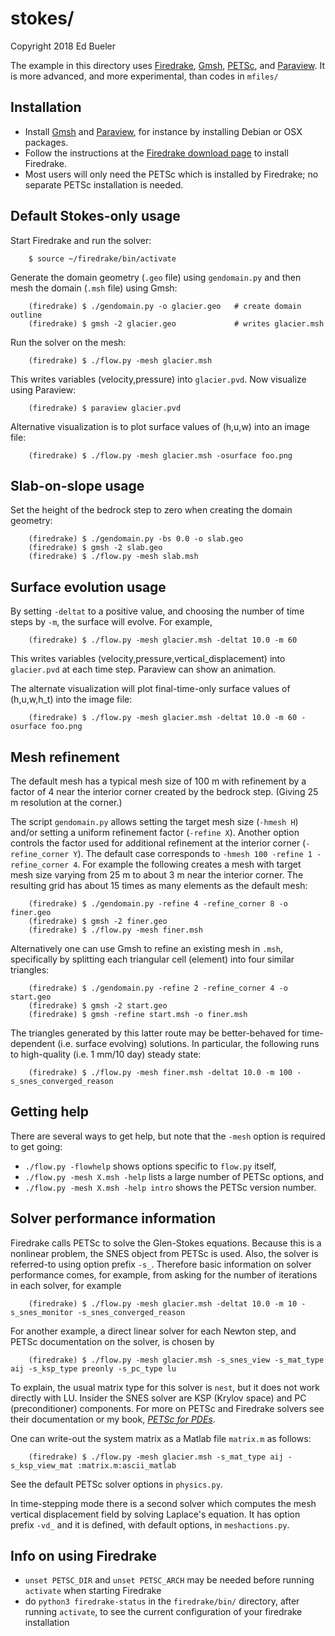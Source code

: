 stokes/
=======

Copyright 2018 Ed Bueler

The example in this directory uses [Firedrake](https://www.firedrakeproject.org/), [Gmsh](http://gmsh.info/), [PETSc](http://www.mcs.anl.gov/petsc/), and [Paraview](https://www.paraview.org/).  It is more advanced, and more experimental, than codes in `mfiles/`

Installation
------------

  * Install [Gmsh](http://gmsh.info/) and [Paraview](https://www.paraview.org/),
    for instance by installing Debian or OSX packages.
  * Follow the instructions at the
    [Firedrake download page](https://www.firedrakeproject.org/download.html)
    to install Firedrake.
  * Most users will only need the PETSc which is installed by Firedrake; no
    separate PETSc installation is needed.

Default Stokes-only usage
-------------------------

Start Firedrake and run the solver:

        $ source ~/firedrake/bin/activate

Generate the domain geometry (`.geo` file) using `gendomain.py` and then mesh
the domain (`.msh` file) using Gmsh:

        (firedrake) $ ./gendomain.py -o glacier.geo   # create domain outline
        (firedrake) $ gmsh -2 glacier.geo             # writes glacier.msh

Run the solver on the mesh:

        (firedrake) $ ./flow.py -mesh glacier.msh

This writes variables (velocity,pressure) into `glacier.pvd`.  Now visualize
using Paraview:

        (firedrake) $ paraview glacier.pvd

Alternative visualization is to plot surface values of (h,u,w) into an image file:

        (firedrake) $ ./flow.py -mesh glacier.msh -osurface foo.png

Slab-on-slope usage
-------------------

Set the height of the bedrock step to zero when creating the domain geometry:

        (firedrake) $ ./gendomain.py -bs 0.0 -o slab.geo
        (firedrake) $ gmsh -2 slab.geo
        (firedrake) $ ./flow.py -mesh slab.msh

Surface evolution usage
-----------------------

By setting `-deltat` to a positive value, and choosing the number of time steps by `-m`, the surface will evolve.  For example,

        (firedrake) $ ./flow.py -mesh glacier.msh -deltat 10.0 -m 60

This writes variables (velocity,pressure,vertical\_displacement) into `glacier.pvd` at each time step.  Paraview can show an animation.

The alternate visualization will plot final-time-only surface values of (h,u,w,h_t) into the image file:

        (firedrake) $ ./flow.py -mesh glacier.msh -deltat 10.0 -m 60 -osurface foo.png

Mesh refinement
---------------

The default mesh has a typical mesh size of 100 m with refinement by a factor of 4 near the interior corner created by the bedrock step.  (Giving 25 m resolution at the corner.)

The script `gendomain.py` allows setting the target mesh size (`-hmesh H`) and/or setting a uniform refinement factor (`-refine X`).  Another option controls the factor used for additional refinement at the interior corner (`-refine_corner Y`).  The default case corresponds to `-hmesh 100 -refine 1 -refine_corner 4`.  For example the following creates a mesh with target mesh size varying from 25 m to about 3 m near the interior corner.  The resulting grid has about 15 times as many elements as the default mesh:

        (firedrake) $ ./gendomain.py -refine 4 -refine_corner 8 -o finer.geo
        (firedrake) $ gmsh -2 finer.geo
        (firedrake) $ ./flow.py -mesh finer.msh

Alternatively one can use Gmsh to refine an existing mesh in `.msh`, specifically by splitting each triangular cell (element) into four similar triangles:

        (firedrake) $ ./gendomain.py -refine 2 -refine_corner 4 -o start.geo
        (firedrake) $ gmsh -2 start.geo
        (firedrake) $ gmsh -refine start.msh -o finer.msh

The triangles generated by this latter route may be better-behaved for time-dependent (i.e. surface evolving) solutions.  In particular, the following runs to high-quality (i.e. 1 mm/10 day) steady state:

        (firedrake) $ ./flow.py -mesh finer.msh -deltat 10.0 -m 100 -s_snes_converged_reason


Getting help
------------

There are several ways to get help, but note that the `-mesh` option is required
to get going:

  * `./flow.py -flowhelp` shows options specific to `flow.py` itself,
  * `./flow.py -mesh X.msh -help` lists a large number of PETSc options, and
  * `./flow.py -mesh X.msh -help intro` shows the PETSc version number.

Solver performance information
------------------------------

Firedrake calls PETSc to solve the Glen-Stokes equations.  Because this is a nonlinear problem, the SNES object from PETSc is used.  Also, the solver is referred-to using option prefix `-s_`.  Therefore basic information on solver performance comes, for example, from asking for the number of iterations in each solver, for example

        (firedrake) $ ./flow.py -mesh glacier.msh -deltat 10.0 -m 10 -s_snes_monitor -s_snes_converged_reason

For another example, a direct linear solver for each Newton step, and PETSc documentation on the solver, is chosen by

        (firedrake) $ ./flow.py -mesh glacier.msh -s_snes_view -s_mat_type aij -s_ksp_type preonly -s_pc_type lu

To explain, the usual matrix type for this solver is `nest`, but it does not work directly with LU.  Insider the SNES solver are KSP (Krylov space) and PC (preconditioner) components.  For more on PETSc and Firedrake solvers see their documentation or my book, [_PETSc for PDEs_](https://github.com/bueler/p4pdes).

One can write-out the system matrix as a Matlab file `matrix.m` as follows:

        (firedrake) $ ./flow.py -mesh glacier.msh -s_mat_type aij -s_ksp_view_mat :matrix.m:ascii_matlab

See the default PETSc solver options in `physics.py`.

In time-stepping mode there is a second solver which computes the mesh vertical displacement field by solving Laplace's equation.  It has option prefix `-vd_` and it is defined, with default options, in `meshactions.py`.

Info on using Firedrake
-----------------------

  * `unset PETSC_DIR` and `unset PETSC_ARCH` may be needed before running `activate` when starting Firedrake
  * do `python3 firedrake-status` in the `firedrake/bin/` directory, after running `activate`, to see the current configuration of your firedrake installation

